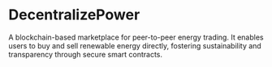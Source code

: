 # DecentralizePower
A blockchain-based marketplace for peer-to-peer energy trading. It enables users to buy and sell renewable energy directly, fostering sustainability and transparency through secure smart contracts.
